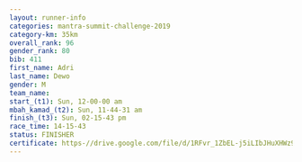 ```yaml
---
layout: runner-info 
categories: mantra-summit-challenge-2019 
category-km: 35km 
overall_rank: 96
gender_rank: 80
bib: 411
first_name: Adri
last_name: Dewo
gender: M
team_name: 
start_(t1): Sun, 12-00-00 am
mbah_kamad_(t2): Sun, 11-44-31 am
finish_(t3): Sun, 02-15-43 pm
race_time: 14-15-43
status: FINISHER
certificate: https-//drive.google.com/file/d/1RFvr_1ZbEL-j5iLIbJHuXHWz9QTPHJcR/view?usp=sharing
---
```

